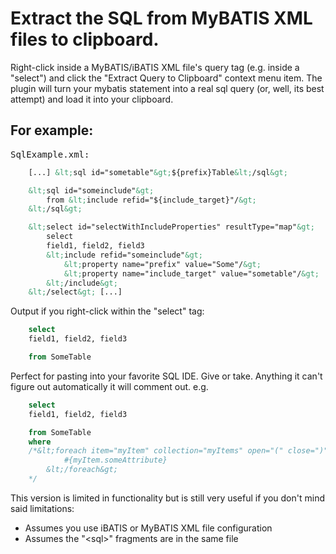 # Extract the SQL from MyBATIS XML files to clipboard.
      
Right-click inside a MyBATIS/iBATIS XML file's query tag (e.g. inside a "select") and click the "Extract Query to Clipboard" context menu item. The plugin will turn your mybatis statement into a real sql query (or, well, its best attempt) and load it into your clipboard.

## For example:

<tt>SqlExample.xml:</tt>

```xml
    [...] &lt;sql id="sometable"&gt;${prefix}Table&lt;/sql&gt;

    &lt;sql id="someinclude"&gt;
        from &lt;include refid="${include_target}"/&gt;
    &lt;/sql&gt;

    &lt;select id="selectWithIncludeProperties" resultType="map"&gt;
        select
        field1, field2, field3
        &lt;include refid="someinclude"&gt;
            &lt;property name="prefix" value="Some"/&gt;
            &lt;property name="include_target" value="sometable"/&gt;
        &lt;/include&gt;
    &lt;/select&gt; [...]
```

Output if you right-click within the "select" tag:

```sql
    select
    field1, field2, field3

    from SomeTable
```

Perfect for pasting into your favorite SQL IDE. Give or take. Anything it can't figure out automatically it will comment out. e.g. 


```sql
    select
    field1, field2, field3

    from SomeTable
    where
    /*&lt;foreach item="myItem" collection="myItems" open="(" close=")" separator=","&gt;
            #{myItem.someAttribute}
        &lt;/foreach&gt;
    */
```

This version is limited in functionality but is still very useful if you don't mind said limitations:

* Assumes you use iBATIS or MyBATIS XML file configuration
* Assumes the "&lt;sql&gt;" fragments are in the same file

